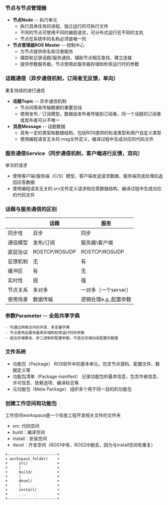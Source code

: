 ### 节点与节点管理器
- **节点Node** -- 执行单元
    - 执行具体任务的进程、独立运行的可执行文件
    - 不同的节点可使用不同的编程语言，可分布式运行在不同的主机
    - 节点在系统中的名称必须是唯一的
- **节点管理器ROS Master** -- 控制中心
    - 为节点提供命名和注册服务
    - 跟踪和记录话题/服务通信，辅助节点相互查找、建立连接
    - 提供参数服务器，节点使用此服务器存储和检索运行时的参数

 ### 话题通信（异步通信机制，订阅者无反馈，单向）
 重复持续的进行通信
 - **话题Topic** -- 异步通信机制
     - 节点间用来传输数据的重要总线
     - 使用发布／订阅模型，数据由发布者传输到订阅者，同一个话题的订阅者或发布者可以不唯一
- **消息Message** -- 话题数据
    - 具有一定的类型和数据结构，包括ROS提供的标准类型和用户自定义类型
    - 使用编程语言无关的.msg文件定义，编译过程中生成对应的代码文件


### 服务通信Service（同步通信机制，客户端进行反馈，双向）
单次的请求
- 使用客户端/服务端（C/S）模型，客户端发送请求数据，服务端完成处理后返回应答数据
- 使用编程语言无关的.srv文件定义请求和应答数据结构，编译过程中生成对应的代码文件

### 话题与服务通信的区别
|  |话题|服务|
|--|--  |-- |
|同步性|异步|同步|
|通信模型|发布/订阅|服务器\客户端|
|底层协议|ROSTCP/ROSUDP|ROSTCP/ROSUDP|
|反馈机制|无|有|
|缓冲区|有|无|
|实时性|弱|强|
|节点关系|多对多|一对多（一个server）|
|使用场景|数据传输|逻辑处理e.g.,配置参数|

### 参数Parameter -- 全局共享字典
    - 可通过网络访问的共享、多变量字典
    - 节点使用此服务器来存储和检索运行时的参数
    - 适合存储静态、非二进制的配置参数，不适合存储动态配置的数据

### 文件系统
- 功能包（Package）
  ROS软件中的基本单元，包含节点源码、配置文件、数据定义等
- 功能包清单（Package manifest）
  记录功能包的基本信息，包含作者信息、许可信息、依赖选项、编译标志等
- 元功能包（Meta Package）
  组织多个用于同一目的的功能包


### 创建工作空间和功能包
工作空间workspace是一个存放工程开发相关文件的文件夹

- src: 代码空间
- build：编译空间
- install：安装空间
- devel：开发空间（ROS1中有，ROS2中删去，因为与install空间有重复）
  
```
+----------------------+
+ workspace_folder/    +
+     src/             +
+     |                +
+     build/           +
+     |                +
+     devel/           +
+     |                +
+     install/         +
+     ...              +
+----------------------+
```

    
